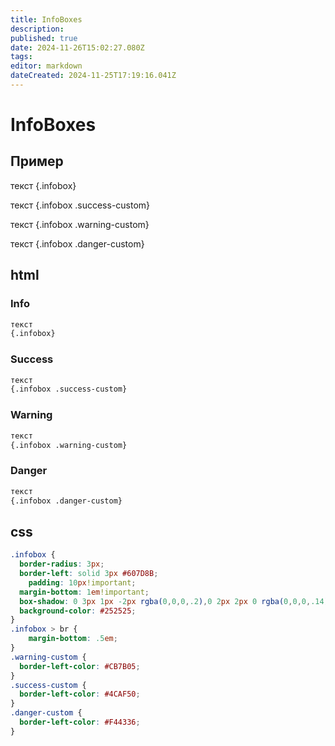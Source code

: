 ```yaml
---
title: InfoBoxes
description: 
published: true
date: 2024-11-26T15:02:27.080Z
tags: 
editor: markdown
dateCreated: 2024-11-25T17:19:16.041Z
---
```


# InfoBoxes

## Пример

текст
{.infobox}

текст
{.infobox .success-custom}

текст
{.infobox .warning-custom}

текст
{.infobox .danger-custom}

## html

### Info

```html
текст
{.infobox}
```

### Success

```html
текст
{.infobox .success-custom}
```

### Warning

```html
текст
{.infobox .warning-custom}
```

### Danger

```html
текст
{.infobox .danger-custom}
```
## css

```css
.infobox {
  border-radius: 3px;
  border-left: solid 3px #607D8B;
	padding: 10px!important;
  margin-bottom: 1em!important;
  box-shadow: 0 3px 1px -2px rgba(0,0,0,.2),0 2px 2px 0 rgba(0,0,0,.14),0 1px 5px 0 rgba(0,0,0,.12);
  background-color: #252525;
}
.infobox > br {
 	margin-bottom: .5em; 
}
.warning-custom { 
  border-left-color: #CB7B05;
}
.success-custom { 
  border-left-color: #4CAF50;
}
.danger-custom { 
  border-left-color: #F44336;
}
```